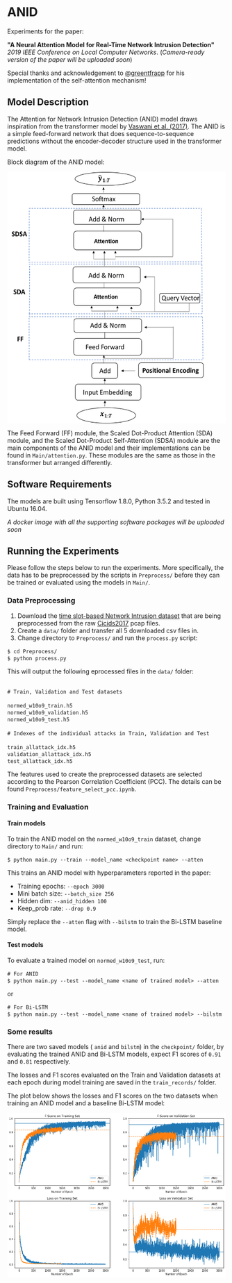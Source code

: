 # ANID 

Experiments for the paper:

**"A Neural Attention Model for Real-Time Network Intrusion Detection"** *2019 IEEE Conference on Local Computer Networks*.
(*Camera-ready version of the paper will be uploaded soon*)

Special thanks and acknowledgement to [@greentfrapp](https://github.com/greentfrapp/attention-primer) for his implementation of
the self-attention mechanism!

## Model Description

The Attention for Network Intrusion Detection (ANID) model draws inspiration from the transformer model by [Vaswani et al. (2017)](https://arxiv.org/abs/1706.03762).
The ANID is a simple feed-forward network that does sequence-to-sequence predictions without the encoder-decoder structure used in the transformer model.

Block diagram of the ANID model:

<p align="center"><img src="images/anid.png" alt="anid." width="whatever" height="580px" align="center" style="display: block; margin:auto;"></p>

The Feed Forward (FF) module, the Scaled Dot-Product Attention (SDA) module, and the Scaled Dot-Product Self-Attention (SDSA) module 
are the main components of the ANID model and their implementations can be found in `Main/attention.py`. 
These modules are the same as those in the transformer but arranged differently. 

## Software Requirements

The models are built using Tensorflow 1.8.0, Python 3.5.2 and tested in Ubuntu 16.04.

*A docker image with all the supporting software packages will be uploaded soon*

## Running the Experiments 

Please follow the steps below to run the experiments.
More specifically, the data has to be preprocessed by the scripts in `Preprocess/`
before they can be trained or evaluated using the models in `Main/`.

### Data Preprocessing

1. Download the [time slot-based Network Intrusion dataset](https://drive.google.com/file/d/1CJIOMOXjrAh9l09Qr_Y9aTSFzRFUknpf/view) that are being preprocessed
from the raw [Cicids2017](https://www.unb.ca/cic/datasets/ids-2017.html) pcap files.
2. Create a `data/` folder and transfer all 5 downloaded csv files in.
3. Change directory to `Preprocess/` and run the `process.py` script:
```
$ cd Preprocess/
$ python process.py
```
This will output the following eprocessed files in the `data/` folder:

```python3

# Train, Validation and Test datasets

normed_w10o9_train.h5
normed_w10o9_validation.h5
normed_w10o9_test.h5

# Indexes of the individual attacks in Train, Validation and Test

train_allattack_idx.h5
validation_allattack_idx.h5
test_allattack_idx.h5
```
The features used to create the preprocessed datasets are selected according to the
Pearson Correlation Coefficient (PCC). The details can be found `Preprocess/feature_select_pcc.ipynb`.

### Training and Evaluation

#### Train models

To train the ANID model on the `normed_w10o9_train` dataset, change directory to 
`Main/` and run:
```
$ python main.py --train --model_name <checkpoint name> --atten  
```
This trains an ANID model with hyperparameters reported in the paper:

- Training epochs: `--epoch 3000`
- Mini batch size: `--batch_size 256`
- Hidden dim: `--anid_hidden 100`
- Keep_prob rate: `--drop 0.9`

Simply replace the `--atten` flag with `--bilstm` to train the Bi-LSTM baseline model.

#### Test models

To evaluate a trained model on `normed_w10o9_test`, run:
```
# For ANID
$ python main.py --test --model_name <name of trained model> --atten  
```
or
```
# For Bi-LSTM
$ python main.py --test --model_name <name of trained model> --bilstm
```

### Some results

There are two saved models ( `anid` and `bilstm`) in the `checkpoint/` folder, 
by evaluating the trained ANID and Bi-LSTM models, expect F1 scores of `0.91` and `0.81` respectively.   

The losses and F1 scores evaluated on the Train and Validation datasets at each epoch during model training
are saved in the `train_records/` folder.

The plot below shows the losses and F1 scores on the two datasets when training an ANID model and a baseline Bi-LSTM model:

<p align="center"><img src="images/training_records.png" alt="records" width="whatever" height="whatever" align="center" style="display: block; margin:auto;"></p>








